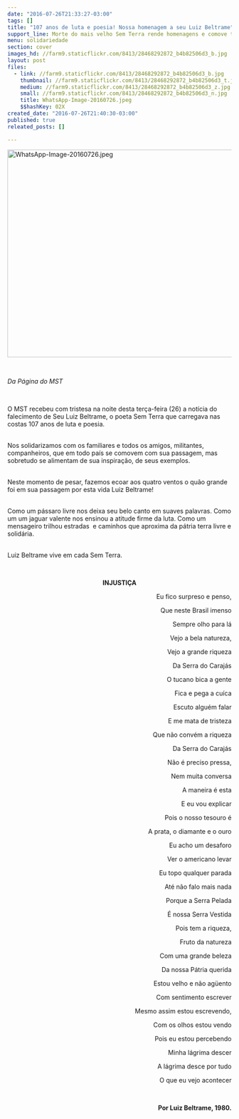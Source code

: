 ```yaml
---
date: "2016-07-26T21:33:27-03:00"
tags: []
title: "107 anos de luta e poesia! Nossa homenagem a seu Luiz Beltrame"
support_line: Morte do mais velho Sem Terra rende homenagens e comove todo Movimento Sem Terra
menu: solidariedade
section: cover
images_hd: //farm9.staticflickr.com/8413/28468292872_b4b82506d3_b.jpg
layout: post
files:
  - link: //farm9.staticflickr.com/8413/28468292872_b4b82506d3_b.jpg
    thumbnail: //farm9.staticflickr.com/8413/28468292872_b4b82506d3_t.jpg
    medium: //farm9.staticflickr.com/8413/28468292872_b4b82506d3_z.jpg
    small: //farm9.staticflickr.com/8413/28468292872_b4b82506d3_n.jpg
    title: WhatsApp-Image-20160726.jpeg
    $$hashKey: 02X
created_date: "2016-07-26T21:40:30-03:00"
published: true
releated_posts: []

---
```

<p><img alt="WhatsApp-Image-20160726.jpeg" height="466" src="//farm9.staticflickr.com/8413/28468292872_b4b82506d3_b.jpg" width="700" /></p>

<p>&nbsp;</p>

<p><em>Da P&aacute;gina do MST</em></p>

<p>&nbsp;</p>

<p>O MST recebeu com tristesa na noite desta ter&ccedil;a-feira (26) a not&iacute;cia do falecimento de Seu Luiz Beltrame, o poeta Sem Terra que carregava nas costas 107 anos de luta e poesia.</p>

<p><br />
Nos solidarizamos com os familiares e todos os amigos, militantes, companheiros, que em todo pa&iacute;s se comovem com sua passagem, mas sobretudo se alimentam de sua inspira&ccedil;&atilde;o, de seus exemplos.</p>

<p><br />
Neste momento de pesar, fazemos ecoar aos quatro ventos o qu&atilde;o grande foi em sua passagem por esta vida Luiz Beltrame!</p>

<p><br />
Como um p&aacute;ssaro livre nos deixa seu belo canto em suaves palavras. Como um um jaguar valente nos ensinou a atitude firme da luta. Como um mensageiro trilhou estradas&nbsp; e caminhos que aproxima da p&aacute;tria terra livre e solid&aacute;ria.</p>

<p><br />
Luiz Beltrame vive em cada Sem Terra.</p>

<p>&nbsp;</p>

<p style="text-align: center;"><strong>INJUSTI&Ccedil;A</strong></p>

<p style="text-align: right;">Eu fico surpreso e penso,</p>

<p style="text-align: right;">Que neste Brasil imenso</p>

<p style="text-align: right;">Sempre olho para l&aacute;</p>

<p style="text-align: right;">Vejo a bela natureza,</p>

<p style="text-align: right;">Vejo a grande riqueza</p>

<p style="text-align: right;">Da Serra do Caraj&aacute;s</p>

<p style="text-align: right;">O tucano bica a gente</p>

<p style="text-align: right;">Fica e pega a cu&iacute;ca</p>

<p style="text-align: right;">Escuto algu&eacute;m falar</p>

<p style="text-align: right;">E me mata de tristeza</p>

<p style="text-align: right;">Que n&atilde;o conv&eacute;m a riqueza</p>

<p style="text-align: right;">Da Serra do Caraj&aacute;s</p>

<p style="text-align: right;">N&atilde;o &eacute; preciso pressa,</p>

<p style="text-align: right;">Nem muita conversa</p>

<p style="text-align: right;">A maneira &eacute; esta</p>

<p style="text-align: right;">E eu vou explicar</p>

<p style="text-align: right;">Pois o nosso tesouro &eacute;</p>

<p style="text-align: right;">A prata, o diamante e o ouro</p>

<p style="text-align: right;">Eu acho um desaforo</p>

<p style="text-align: right;">Ver o americano levar</p>

<p style="text-align: right;">Eu topo qualquer parada</p>

<p style="text-align: right;">At&eacute; n&atilde;o falo mais nada</p>

<p style="text-align: right;">Porque a Serra Pelada</p>

<p style="text-align: right;">&Eacute; nossa Serra Vestida</p>

<p style="text-align: right;">Pois tem a riqueza,</p>

<p style="text-align: right;">Fruto da natureza</p>

<p style="text-align: right;">Com uma grande beleza</p>

<p style="text-align: right;">Da nossa P&aacute;tria querida</p>

<p style="text-align: right;">Estou velho e n&atilde;o ag&uuml;ento</p>

<p style="text-align: right;">Com sentimento escrever</p>

<p style="text-align: right;">Mesmo assim estou escrevendo,</p>

<p style="text-align: right;">Com os olhos estou vendo</p>

<p style="text-align: right;">Pois eu estou percebendo</p>

<p style="text-align: right;">Minha l&aacute;grima descer</p>

<p style="text-align: right;">A l&aacute;grima desce por tudo</p>

<p style="text-align: right;">O que eu vejo acontecer</p>

<p style="text-align: right;">&nbsp;</p>

<p style="text-align: right;"><strong>Por Luiz Beltrame, 1980.</strong></p>
